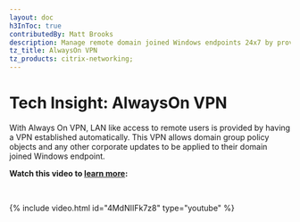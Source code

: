 ```yaml
---
layout: doc
h3InToc: true
contributedBy: Matt Brooks
description: Manage remote domain joined Windows endpoints 24x7 by providing LAN-like access with AlwaysOn VPN.
tz_title: AlwaysOn VPN
tz_products: citrix-networking;
---
```

# Tech Insight: AlwaysOn VPN

With Always On VPN, LAN like access to remote users is provided by having a VPN established automatically. This VPN allows domain group policy objects and any other corporate updates to be applied to their domain joined Windows endpoint.

**Watch this video to [learn more](https://www.youtube.com/watch?v=4MdNIIFk7z8):**

&nbsp;

{% include video.html id="4MdNIIFk7z8" type="youtube" %}
